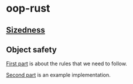 # oop-rust

## [Sizedness](src/bin/sizedness.rs)

## Object safety

[First part](src/bin/object_safety.rs) is about the rules that we need to follow.

[Second part](src/bin/craboo.rs) is an example implementation.
